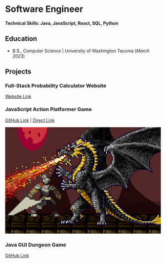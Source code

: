 # Software Engineer

#### Technical Skills: Java, JavaScript, React, SQL, Python

## Education
- B.S., Computer Science | University of Washington Tacoma (_March 2023_)

## Projects
### Full-Stack Probability Calculator Website
[Website Link](https://dlf-5e-dpr-calculator.onrender.com/)

### JavaScript Action Platformer Game
[GitHub Link](https://github.com/paullee100/TCSS491Game) | [Direct Link](https://paullee100.github.io/TCSS491Game/index.html)

![JavaScript Platformer](/assets/js_platformer.png)

### Java GUI Dungeon Game
[GitHub Link](https://github.com/alexzrosario/TCSS360_teamproject)
